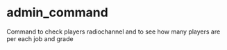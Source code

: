 # admin_command
Command to check players radiochannel and to see how many players are per each job and grade 
